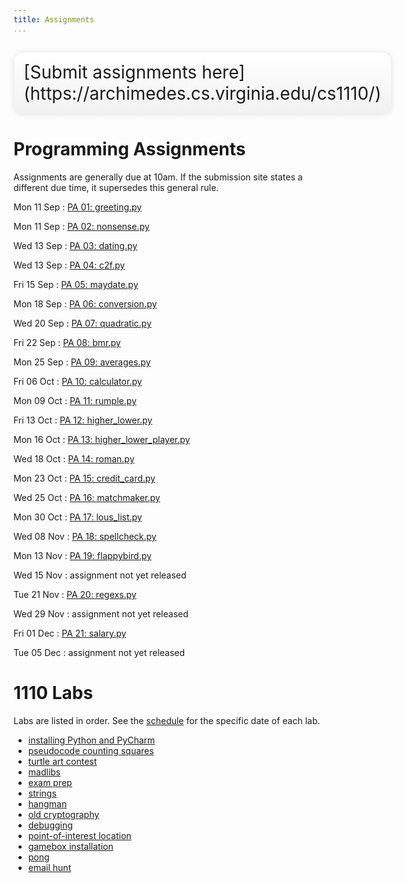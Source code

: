 ```yaml
---
title: Assignments
...
```



<div style="display:table; font-size:200%; margin: 1em auto; padding:1ex; box-shadow: 0 1px 10px rgba(0,0,0,.1); border: thin solid #eee; border-radius:1ex; background-image: linear-gradient(to bottom, #ffffff, #f2f2f2);">[Submit assignments here](https://archimedes.cs.virginia.edu/cs1110/)</div>

<!--
The submission page for programming assignments is not quite ready yet, but will appear here soon.
-->
# Programming Assignments

Assignments are generally due at 10am.
If the submission site states a different due time, it supersedes this general rule.

<style type="text/css">
dl dd {
  display: inline;
  margin: 0;
}
dl dd:after{
  display: block;
  content: '';
}
dl dt{
  display: inline-block;
  min-width: 6em;
  font-weight:normal;
}
</style>



Mon 11 Sep 
:    [PA 01: greeting.py](pa01-greeting.html) 

Mon 11 Sep 
:    [PA 02: nonsense.py](pa02-nonsense.html) 

Wed 13 Sep 
:    [PA 03: dating.py](pa03-dating.html) 

Wed 13 Sep 
:    [PA 04: c2f.py](pa04-c2f.html) 

Fri 15 Sep 
:    [PA 05: maydate.py](pa05-maydate.html) 

Mon 18 Sep 
:    [PA 06: conversion.py](pa06-conversion.html) 

Wed 20 Sep 
:    [PA 07: quadratic.py](pa07-quadratic.html) 

Fri 22 Sep 
:    [PA 08: bmr.py](pa08-bmr.html) 

Mon 25 Sep 
:    [PA 09: averages.py](pa09-averages.html) 

Fri 06 Oct 
:    [PA 10: calculator.py](pa10-calculator.html) 

Mon 09 Oct 
:    [PA 11: rumple.py](pa11-rumple.html) 

Fri 13 Oct 
:    [PA 12: higher_lower.py](pa12-higher-lower.html) 

Mon 16 Oct 
:    [PA 13: higher_lower_player.py](pa13-higher-lower2.html) 

Wed 18 Oct 
:    [PA 14: roman.py](pa14-roman.html) 

Mon 23 Oct 
:    [PA 15: credit_card.py](pa15-credit.html) 

Wed 25 Oct 
:    [PA 16: matchmaker.py](pa16-matchmaker.html) 

Mon 30 Oct 
:    [PA 17: lous_list.py](pa17-louslist.html) 

Wed 08 Nov 
:    [PA 18: spellcheck.py](pa18-spellcheck.html) 

Mon 13 Nov 
:    [PA 19: flappybird.py](pa19-flappy.html) 

Wed 15 Nov 
:    assignment not yet released

Tue 21 Nov 
:    [PA 20: regexs.py](pa20-regex.html) 

Wed 29 Nov 
:    assignment not yet released

Fri 01 Dec 
:    [PA 21: salary.py](pa21-salary.html) 

Tue 05 Dec 
:    assignment not yet released


<script>
var dts = document.getElementsByTagName('dt');
for(var i=0; i<dts.length; i+=1) {
    if (new Date(dts[i].innerHTML+' 2017 10:00') < new Date()) {
        dts[i].style.color = '#999999';
    } else {
        console.log(new Date(dts[i].innerHTML+' 2017 10:00') + ' is in the future')
    }
}
</script>

# 1110 Labs

Labs are listed in order. See the [schedule](schedule.html) for the specific date of each lab.


-   [installing Python and PyCharm](lab01-installing.html)
-   [pseudocode counting squares](lab02-counting.html)
-   [turtle art contest](lab03-turtle.html)
-   [madlibs](lab04-madlib.html)
-   [exam prep](lab05-paper.html)
-   [strings](lab06-strpuz.html)
-   [hangman](lab07-hangman.html)
-   [old cryptography](lab08-crypto.html)
-   [debugging](lab09-debug.html)
-   [point-of-interest location](lab10-wendys.html)
-   [gamebox installation](lab11-gamebox.html)
-   [pong](lab12-pong.html)
-   [email hunt](lab13-email.html)
